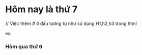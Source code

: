 # Hôm nay là thứ 7

// Việc thêm # ở đầu tương tự như sử dụng H1,h2,h3 trong html

ex:

### Hôm qua thứ 6

